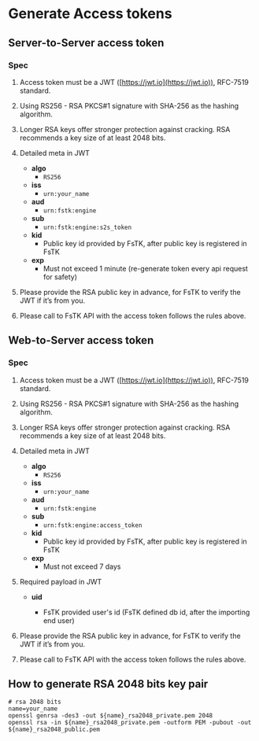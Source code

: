 # Generate Access tokens

## Server-to-Server access token

### Spec

 1. Access token must be a JWT ([https://jwt.io](https://jwt.io)), RFC-7519 standard.
 2. Using RS256 - RSA PKCS#1 signature with SHA-256 as the hashing algorithm.
 3. Longer RSA keys offer stronger protection against cracking. RSA recommends a key size of at least 2048 bits.
 4. Detailed meta in JWT
    
    - **algo**
      - `RS256`
    - **iss**
      - `urn:your_name`
    - **aud**
      - `urn:fstk:engine`
    - **sub**
      - `urn:fstk:engine:s2s_token`
    - **kid** 
      - Public key id provided by FsTK, after public key is registered in FsTK
    - **exp**
      - Must not exceed 1 minute (re-generate token every api request for safety)

 5. Please provide the RSA public key in advance, for FsTK to verify the JWT if it’s from you.
 6. Please call to FsTK API with the access token follows the rules above.

## Web-to-Server access token

### Spec

 1. Access token must be a JWT ([https://jwt.io](https://jwt.io)), RFC-7519 standard.
 2. Using RS256 - RSA PKCS#1 signature with SHA-256 as the hashing algorithm.
 3. Longer RSA keys offer stronger protection against cracking. RSA recommends a key size of at least 2048 bits.
 4. Detailed meta in JWT
    
    - **algo**
      - `RS256`
    - **iss**
      - `urn:your_name`
    - **aud**
      - `urn:fstk:engine`
    - **sub**
      - `urn:fstk:engine:access_token`
    - **kid** 
      - Public key id provided by FsTK, after public key is registered in FsTK
    - **exp**
      - Must not exceed 7 days

 5. Required payload in JWT
    
    - **uid**

      -  FsTK provided user's id (FsTK defined db id, after the importing end user)

 7. Please provide the RSA public key in advance, for FsTK to verify the JWT if it’s from you.
 8. Please call to FsTK API with the access token follows the rules above.

## How to generate RSA 2048 bits key pair

    # rsa 2048 bits
    name=your_name
    openssl genrsa -des3 -out ${name}_rsa2048_private.pem 2048
    openssl rsa -in ${name}_rsa2048_private.pem -outform PEM -pubout -out ${name}_rsa2048_public.pem
